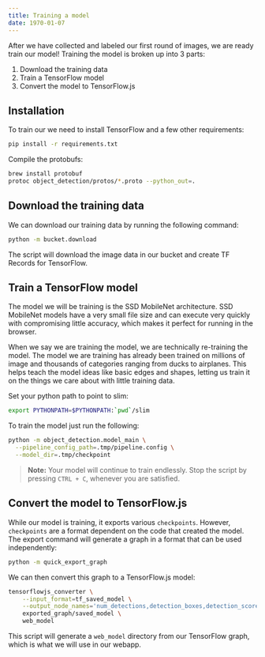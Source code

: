 ```yaml
---
title: Training a model
date: 1970-01-07
---
```

After we have collected and labeled our first round of images, we are ready train our model! Training the model is broken up into 3 parts:
1. Download the training data
2. Train a TensorFlow model
3. Convert the model to TensorFlow.js

## Installation
To train our we need to install TensorFlow and a few other requirements:
```bash
pip install -r requirements.txt
```

Compile the protobufs:
```bash
brew install protobuf
protoc object_detection/protos/*.proto --python_out=.
```

## Download the training data
We can download our training data by running the following command:
```bash
python -m bucket.download
```

The script will download the image data in our bucket and create TF Records for TensorFlow.

## Train a TensorFlow model
The model we will be training is the SSD MobileNet architecture. SSD MobileNet models have a very small file size and can execute very quickly with compromising little accuracy, which makes it perfect for running in the browser.

When we say we are training the model, we are technically re-training the model. The model we are training has already been trained on millions of image and thousands of categories ranging from ducks to airplanes. This helps teach the model ideas like basic edges and shapes, letting us train it on the things we care about with little training data.


Set your python path to point to slim:
```bash
export PYTHONPATH=$PYTHONPATH:`pwd`/slim
```

To train the model just run the following:
```bash
python -m object_detection.model_main \
  --pipeline_config_path=.tmp/pipeline.config \
  --model_dir=.tmp/checkpoint
```
> **Note:** Your model will continue to train endlessly. Stop the script by pressing `CTRL + C`, whenever you are satisfied.

## Convert the model to TensorFlow.js
While our model is training, it exports various `checkpoints`. However, `checkpoints` are a format dependent on the code that created the model. The export command will generate a graph in a format that can be used independently:
```bash
python -m quick_export_graph
```

We can then convert this graph to a TensorFlow.js model:
```bash
tensorflowjs_converter \
    --input_format=tf_saved_model \
    --output_node_names='num_detections,detection_boxes,detection_scores,detection_classes' \
    exported_graph/saved_model \
    web_model
```
This script will generate a `web_model` directory from our TensorFlow graph, which is what we will use in our webapp.

